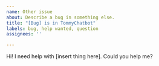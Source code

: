 ```yaml
---
name: Other issue
about: Describe a bug in something else.
title: "[Bug] is in TommyChatbot"
labels: bug, help wanted, question
assignees: ''

---
```


Hi! I need help with [insert thing here]. Could you help me?
